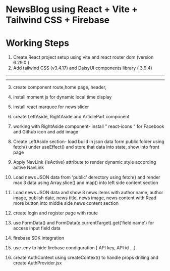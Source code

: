 # NewsBlog  using  React + Vite + Tailwind CSS + Firebase


# Working Steps
1. Create React project setup using vite and react router dom (version 6.29.0 )
2. Add tailwind CSS (v3.4.17) and DaisyUI components library ( 3.9.4)


*********


********



3. create component route,home page, header, 
4. install  moment js for dynamic local time display
5. install react marquee for news slider 

6. create LeftAside, RightAside and ArticlePart component
7. working with RightAside component- install " react-icons " for Facebook and Github icon and add image

8. Create LeftAside section- load build in json data form public folder using fetch() under useEffect() and store that data into state, show into front page
09. Apply NavLink {isActive} attribute to render dynamic style according active NavLink

10. Load news JSON data from 'public' derectory using fetch() and render max 3 data using Array.slice() and map() into left side content section
11. Load news JSON data and show  8 news items with author name, author image, publish date, news title, news image, news content with Read more button into middle side news content section

12. create login and register page with route 
13. use FormData() and FormData(e.currentTarget).get('field name') for access input field data

14. firebase SDK integration 
15. use .env to hide firebase condiguration [ API key, API id ...]

16. create AuthContext using createContext() to handle props drilling and create AuthProvider.jsx 


